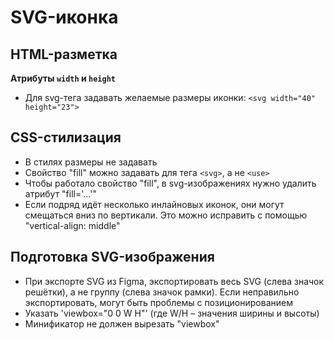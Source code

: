 # **SVG-иконка**

## HTML-разметка
**Атрибуты `width` и `height`**
- Для svg-тега задавать желаемые размеры иконки: `<svg width="40" height="23">`


## CSS-стилизация
- В стилях размеры не задавать
- Свойство "fill" можно задавать для тега `<svg>`, а не `<use>`
- Чтобы работало свойство "fill", в svg-изображениях нужно удалить атрибут "fill='...'"
- Если подряд идёт несколько инлайновых иконок, они могут смещаться вниз по вертикали. Это можно исправить с помощью "vertical-align: middle"


## Подготовка SVG-изображения
- При экспорте SVG из Figma, экспортировать весь SVG (слева значок решётки), а не группу (слева значок рамки). Если неправильно экспортировать, могут быть проблемы с позиционированием
- Указать 'viewbox="0 0 W H"' (где W/H – значения ширины и высоты)
- Минификатор не должен вырезать "viewbox"